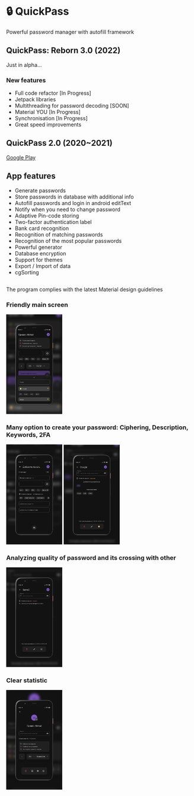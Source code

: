 # :lock: QuickPass

Powerful password manager with autofill framework

## QuickPass: Reborn 3.0 (2022)

Just in alpha...

### New features

- Full code refactor [In Progress]
- Jetpack libraries
- Multithreading for password decoding [SOON]
- Material YOU [In Progress]
- Synchronisation [In Progress]
- Great speed improvements

## QuickPass 2.0 (2020~2021)

[Google Play](https://play.google.com/store/apps/details?id=com.mikhailgrigorev.quickpass)

## App features

- Generate passwords
- Store passwords in database with additional info
- Autofill passwords and login in android editText
- Notify when you need to change password
- Adaptive Pin-code storing
- Two-factor authentication label
- Bank card recognition
- Recognition of matching passwords
- Recognition of the most popular passwords
- Powerful generator
- Database encryption
- Support for themes
- Export / Import of data
- cgSorting

##
The program complies with the latest Material design guidelines

### Friendly main screen

<img src="https://github.com/MikhailGrigorevP/QuickPass-Mobile-Password-manager/blob/master/git_images/main_screen.png" width="30%">

### Many option to create your password: Ciphering, Description, Keywords, 2FA

<img src="https://github.com/MikhailGrigorevP/QuickPass-Mobile-Password-manager/blob/master/git_images/add_screen.png" width="30%">
<img src="https://github.com/MikhailGrigorevP/QuickPass-Mobile-Password-manager/blob/master/git_images/view_pass.png" width="30%">

### Analyzing quality of password and its crossing with other

<img src="https://github.com/MikhailGrigorevP/QuickPass-Mobile-Password-manager/blob/master/git_images/same_pass.png" width="30%">

### Clear statistic

<img src="https://github.com/MikhailGrigorevP/QuickPass-Mobile-Password-manager/blob/master/git_images/about_screen.png" width="30%">



